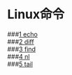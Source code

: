 # Linux命令

###[1 echo](https://lxbwolf.gitbooks.io/shell_notes/content/echo.html)  
###[2 diff](https://lxbwolf.gitbooks.io/shell_notes/content/diff.html)  
###[3 find](https://lxbwolf.gitbooks.io/shell_notes/content/find.html)  
###[4 nl](https://lxbwolf.gitbooks.io/shell_notes/content/nl.html)  
###[5 tail](https://lxbwolf.gitbooks.io/shell_notes/content/tail.html)  
